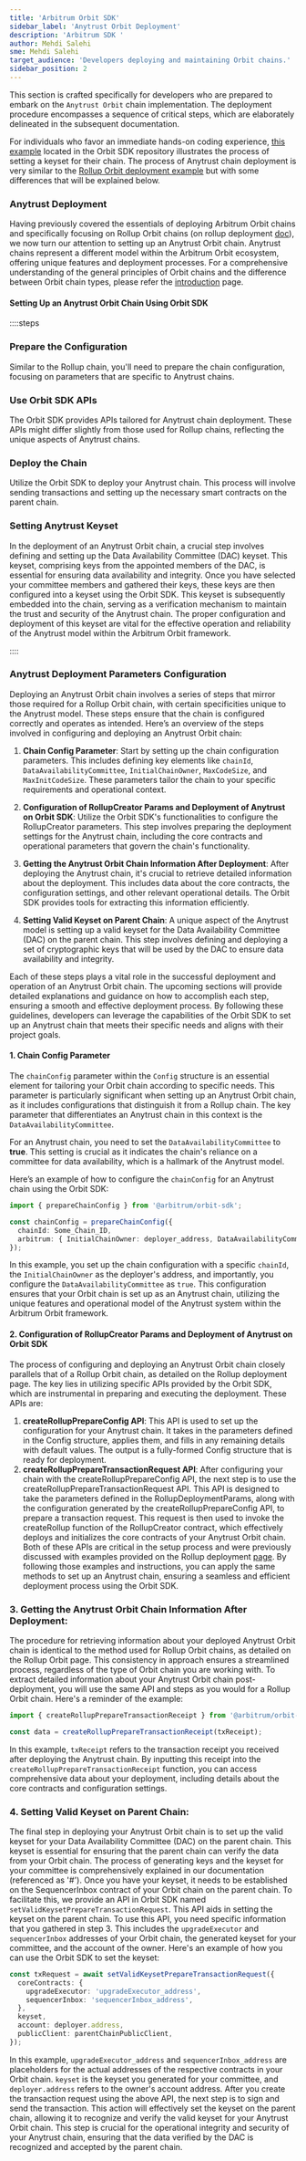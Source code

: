 ```yaml
---
title: 'Arbitrum Orbit SDK'
sidebar_label: 'Anytrust Orbit Deployment'
description: 'Arbitrum SDK '
author: Mehdi Salehi
sme: Mehdi Salehi
target_audience: 'Developers deploying and maintaining Orbit chains.'
sidebar_position: 2
---
```


This section is crafted specifically for developers who are prepared to embark on the `Anytrust Orbit` chain implementation. The deployment procedure encompasses a sequence of critical steps, which are elaborately delineated in the subsequent documentation.

For individuals who favor an immediate hands-on coding experience, [this example](https://github.com/OffchainLabs/arbitrum-orbit-sdk/blob/main/examples/set-valid-keyset/index.ts) located in the Orbit SDK repository illustrates the process of setting a keyset for their chain. The process of Anytrust chain deployment is very similar to the [Rollup Orbit deployment example](https://github.com/OffchainLabs/arbitrum-orbit-sdk/blob/main/examples/create-rollup-eth/index.ts) but with some differences that will be explained below.

### Anytrust Deployment

Having previously covered the essentials of deploying Arbitrum Orbit chains and specifically focusing on Rollup Orbit chains (on rollup deployment [doc](deployment-rollup.md)), we now turn our attention to setting up an Anytrust Orbit chain. Anytrust chains represent a different model within the Arbitrum Orbit ecosystem, offering unique features and deployment processes. For a comprehensive understanding of the general principles of Orbit chains and the difference between Orbit chain types, please refer the [introduction](introduction.md) page.

#### Setting Up an Anytrust Orbit Chain Using Orbit SDK

::::steps

### Prepare the Configuration

Similar to the Rollup chain, you'll need to prepare the chain configuration, focusing on parameters that are specific to Anytrust chains.

### Use Orbit SDK APIs

The Orbit SDK provides APIs tailored for Anytrust chain deployment. These APIs might differ slightly from those used for Rollup chains, reflecting the unique aspects of Anytrust chains.

### Deploy the Chain

Utilize the Orbit SDK to deploy your Anytrust chain. This process will involve sending transactions and setting up the necessary smart contracts on the parent chain.

### Setting Anytrust Keyset

In the deployment of an Anytrust Orbit chain, a crucial step involves defining and setting up the Data Availability Committee (DAC) keyset. This keyset, comprising keys from the appointed members of the DAC, is essential for ensuring data availability and integrity. Once you have selected your committee members and gathered their keys, these keys are then configured into a keyset using the Orbit SDK. This keyset is subsequently embedded into the chain, serving as a verification mechanism to maintain the trust and security of the Anytrust chain. The proper configuration and deployment of this keyset are vital for the effective operation and reliability of the Anytrust model within the Arbitrum Orbit framework.

::::

### Anytrust Deployment Parameters Configuration

Deploying an Anytrust Orbit chain involves a series of steps that mirror those required for a Rollup Orbit chain, with certain specificities unique to the Anytrust model. These steps ensure that the chain is configured correctly and operates as intended. Here’s an overview of the steps involved in configuring and deploying an Anytrust Orbit chain:

1. **Chain Config Parameter**: Start by setting up the chain configuration parameters. This includes defining key elements like `chainId`, `DataAvailabilityCommittee`, `InitialChainOwner`, `MaxCodeSize`, and `MaxInitCodeSize`. These parameters tailor the chain to your specific requirements and operational context.

2. **Configuration of RollupCreator Params and Deployment of Anytrust on Orbit SDK**: Utilize the Orbit SDK's functionalities to configure the RollupCreator parameters. This step involves preparing the deployment settings for the Anytrust chain, including the core contracts and operational parameters that govern the chain's functionality.

3. **Getting the Anytrust Orbit Chain Information After Deployment**: After deploying the Anytrust chain, it's crucial to retrieve detailed information about the deployment. This includes data about the core contracts, the configuration settings, and other relevant operational details. The Orbit SDK provides tools for extracting this information efficiently.

4. **Setting Valid Keyset on Parent Chain**: A unique aspect of the Anytrust model is setting up a valid keyset for the Data Availability Committee (DAC) on the parent chain. This step involves defining and deploying a set of cryptographic keys that will be used by the DAC to ensure data availability and integrity.

Each of these steps plays a vital role in the successful deployment and operation of an Anytrust Orbit chain. The upcoming sections will provide detailed explanations and guidance on how to accomplish each step, ensuring a smooth and effective deployment process. By following these guidelines, developers can leverage the capabilities of the Orbit SDK to set up an Anytrust chain that meets their specific needs and aligns with their project goals.

#### 1. Chain Config Parameter

The `chainConfig` parameter within the `Config` structure is an essential element for tailoring your Orbit chain according to specific needs. This parameter is particularly significant when setting up an Anytrust Orbit chain, as it includes configurations that distinguish it from a Rollup chain. The key parameter that differentiates an Anytrust chain in this context is the `DataAvailabilityCommittee`.

For an Anytrust chain, you need to set the `DataAvailabilityCommittee` to **true**. This setting is crucial as it indicates the chain's reliance on a committee for data availability, which is a hallmark of the Anytrust model.

Here’s an example of how to configure the `chainConfig` for an Anytrust chain using the Orbit SDK:

```ts showLineNumbers
import { prepareChainConfig } from '@arbitrum/orbit-sdk';

const chainConfig = prepareChainConfig({
  chainId: Some_Chain_ID,
  arbitrum: { InitialChainOwner: deployer_address, DataAvailabilityCommittee: true },
});
```

In this example, you set up the chain configuration with a specific `chainId`, the `InitialChainOwner` as the deployer's address, and importantly, you configure the `DataAvailabilityCommittee` as `true`. This configuration ensures that your Orbit chain is set up as an Anytrust chain, utilizing the unique features and operational model of the Anytrust system within the Arbitrum Orbit framework.

#### 2. Configuration of RollupCreator Params and Deployment of Anytrust on Orbit SDK

The process of configuring and deploying an Anytrust Orbit chain closely parallels that of a Rollup Orbit chain, as detailed on the Rollup deployment page. The key lies in utilizing specific APIs provided by the Orbit SDK, which are instrumental in preparing and executing the deployment. These APIs are:

1. **createRollupPrepareConfig API**: This API is used to set up the configuration for your Anytrust chain. It takes in the parameters defined in the Config structure, applies them, and fills in any remaining details with default values. The output is a fully-formed Config structure that is ready for deployment.
2. **createRollupPrepareTransactionRequest API**: After configuring your chain with the createRollupPrepareConfig API, the next step is to use the createRollupPrepareTransactionRequest API. This API is designed to take the parameters defined in the RollupDeploymentParams, along with the configuration generated by the createRollupPrepareConfig API, to prepare a transaction request. This request is then used to invoke the createRollup function of the RollupCreator contract, which effectively deploys and initializes the core contracts of your Anytrust Orbit chain.
   Both of these APIs are critical in the setup process and were previously discussed with examples provided on the Rollup deployment [page](deployment-rollup.md#rollup-config-param). By following those examples and instructions, you can apply the same methods to set up an Anytrust chain, ensuring a seamless and efficient deployment process using the Orbit SDK.

### 3. Getting the Anytrust Orbit Chain Information After Deployment:

The procedure for retrieving information about your deployed Anytrust Orbit chain is identical to the method used for Rollup Orbit chains, as detailed on the Rollup Orbit page. This consistency in approach ensures a streamlined process, regardless of the type of Orbit chain you are working with.
To extract detailed information about your Anytrust Orbit chain post-deployment, you will use the same API and steps as you would for a Rollup Orbit chain. Here's a reminder of the example:

```ts showLineNumbers
import { createRollupPrepareTransactionReceipt } from '@arbitrum/orbit-sdk';

const data = createRollupPrepareTransactionReceipt(txReceipt);
```

In this example, `txReceipt` refers to the transaction receipt you received after deploying the Anytrust chain. By inputting this receipt into the `createRollupPrepareTransactionReceipt` function, you can access comprehensive data about your deployment, including details about the core contracts and configuration settings.

### 4. Setting Valid Keyset on Parent Chain:

The final step in deploying your Anytrust Orbit chain is to set up the valid keyset for your Data Availability Committee (DAC) on the parent chain. This keyset is essential for ensuring that the parent chain can verify the data from your Orbit chain. The process of generating keys and the keyset for your committee is comprehensively explained in our documentation (referenced as '#'). Once you have your keyset, it needs to be established on the SequencerInbox contract of your Orbit chain on the parent chain.
To facilitate this, we provide an API in Orbit SDK named `setValidKeysetPrepareTransactionRequest`. This API aids in setting the keyset on the parent chain. To use this API, you need specific information that you gathered in step 3. This includes the `upgradeExecutor` and `sequencerInbox` addresses of your Orbit chain, the generated keyset for your committee, and the account of the owner.
Here's an example of how you can use the Orbit SDK to set the keyset:

```ts showLineNumbers
const txRequest = await setValidKeysetPrepareTransactionRequest({
  coreContracts: {
    upgradeExecutor: 'upgradeExecutor_address',
    sequencerInbox: 'sequencerInbox_address',
  },
  keyset,
  account: deployer.address,
  publicClient: parentChainPublicClient,
});
```

In this example, `upgradeExecutor_address` and `sequencerInbox_address` are placeholders for the actual addresses of the respective contracts in your Orbit chain. `keyset` is the keyset you generated for your committee, and `deployer.address` refers to the owner's account address.
After you create the transaction request using the above API, the next step is to sign and send the transaction. This action will effectively set the keyset on the parent chain, allowing it to recognize and verify the valid keyset for your Anytrust Orbit chain. This step is crucial for the operational integrity and security of your Anytrust chain, ensuring that the data verified by the DAC is recognized and accepted by the parent chain.
